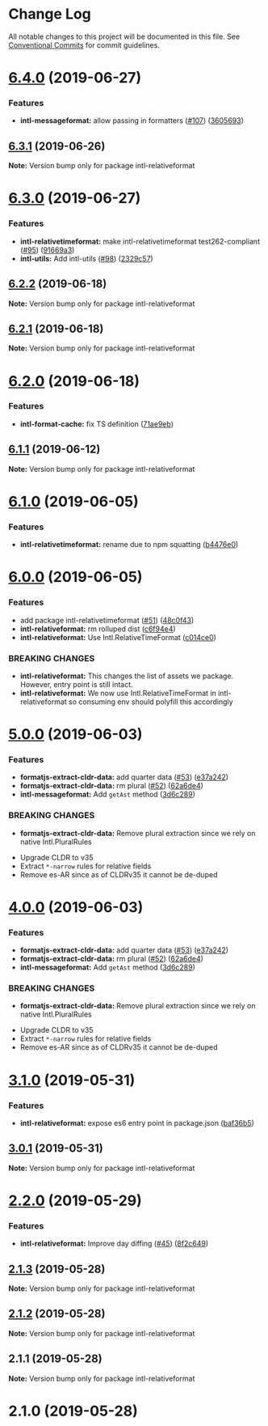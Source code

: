 # Change Log

All notable changes to this project will be documented in this file.
See [Conventional Commits](https://conventionalcommits.org) for commit guidelines.

# [6.4.0](https://github.com/formatjs/formatjs/compare/intl-relativeformat@6.3.1...intl-relativeformat@6.4.0) (2019-06-27)


### Features

* **intl-messageformat:** allow passing in formatters ([#107](https://github.com/formatjs/formatjs/issues/107)) ([3605693](https://github.com/formatjs/formatjs/commit/3605693))





## [6.3.1](https://github.com/formatjs/formatjs/compare/intl-relativeformat@6.3.0...intl-relativeformat@6.3.1) (2019-06-26)

**Note:** Version bump only for package intl-relativeformat

# [6.3.0](https://github.com/formatjs/formatjs/compare/intl-relativeformat@6.2.2...intl-relativeformat@6.3.0) (2019-06-27)

### Features

- **intl-relativetimeformat:** make intl-relativetimeformat test262-compliant ([#95](https://github.com/formatjs/formatjs/issues/95)) ([91669a3](https://github.com/formatjs/formatjs/commit/91669a3))
- **intl-utils:** Add intl-utils ([#98](https://github.com/formatjs/formatjs/issues/98)) ([2329c57](https://github.com/formatjs/formatjs/commit/2329c57))

## [6.2.2](https://github.com/formatjs/formatjs/compare/intl-relativeformat@6.2.1...intl-relativeformat@6.2.2) (2019-06-18)

**Note:** Version bump only for package intl-relativeformat

## [6.2.1](https://github.com/formatjs/formatjs/compare/intl-relativeformat@6.2.0...intl-relativeformat@6.2.1) (2019-06-18)

**Note:** Version bump only for package intl-relativeformat

# [6.2.0](https://github.com/formatjs/formatjs/compare/intl-relativeformat@6.1.1...intl-relativeformat@6.2.0) (2019-06-18)

### Features

- **intl-format-cache:** fix TS definition ([71ae9eb](https://github.com/formatjs/formatjs/commit/71ae9eb))

## [6.1.1](https://github.com/formatjs/formatjs/compare/intl-relativeformat@6.1.0...intl-relativeformat@6.1.1) (2019-06-12)

**Note:** Version bump only for package intl-relativeformat

# [6.1.0](https://github.com/formatjs/formatjs/compare/intl-relativeformat@6.0.0...intl-relativeformat@6.1.0) (2019-06-05)

### Features

- **intl-relativetimeformat:** rename due to npm squatting ([b4476e0](https://github.com/formatjs/formatjs/commit/b4476e0))

# [6.0.0](https://github.com/formatjs/formatjs/compare/intl-relativeformat@5.0.0...intl-relativeformat@6.0.0) (2019-06-05)

### Features

- add package intl-relativetimeformat ([#51](https://github.com/formatjs/formatjs/issues/51)) ([48c0f43](https://github.com/formatjs/formatjs/commit/48c0f43))
- **intl-relativeformat:** rm rolluped dist ([c6f94e4](https://github.com/formatjs/formatjs/commit/c6f94e4))
- **intl-relativeformat:** Use Intl.RelativeTimeFormat ([c014ce0](https://github.com/formatjs/formatjs/commit/c014ce0))

### BREAKING CHANGES

- **intl-relativeformat:** This changes the list of assets we package. However,
  entry point is still intact.
- **intl-relativeformat:** We now use Intl.RelativeTimeFormat in
  intl-relativeformat so consuming env should polyfill this accordingly

# [5.0.0](https://github.com/formatjs/formatjs/compare/intl-relativeformat@3.1.0...intl-relativeformat@5.0.0) (2019-06-03)

### Features

- **formatjs-extract-cldr-data:** add quarter data ([#53](https://github.com/formatjs/formatjs/issues/53)) ([e37a242](https://github.com/formatjs/formatjs/commit/e37a242))
- **formatjs-extract-cldr-data:** rm plural ([#52](https://github.com/formatjs/formatjs/issues/52)) ([62a6de4](https://github.com/formatjs/formatjs/commit/62a6de4))
- **intl-messageformat:** Add `getAst` method ([3d6c289](https://github.com/formatjs/formatjs/commit/3d6c289))

### BREAKING CHANGES

- **formatjs-extract-cldr-data:** Remove plural extraction since we rely on native
  Intl.PluralRules

* Upgrade CLDR to v35
* Extract `*-narrow` rules for relative fields
* Remove es-AR since as of CLDRv35 it cannot be de-duped

# [4.0.0](https://github.com/formatjs/formatjs/compare/intl-relativeformat@3.1.0...intl-relativeformat@4.0.0) (2019-06-03)

### Features

- **formatjs-extract-cldr-data:** add quarter data ([#53](https://github.com/formatjs/formatjs/issues/53)) ([e37a242](https://github.com/formatjs/formatjs/commit/e37a242))
- **formatjs-extract-cldr-data:** rm plural ([#52](https://github.com/formatjs/formatjs/issues/52)) ([62a6de4](https://github.com/formatjs/formatjs/commit/62a6de4))
- **intl-messageformat:** Add `getAst` method ([3d6c289](https://github.com/formatjs/formatjs/commit/3d6c289))

### BREAKING CHANGES

- **formatjs-extract-cldr-data:** Remove plural extraction since we rely on native
  Intl.PluralRules

* Upgrade CLDR to v35
* Extract `*-narrow` rules for relative fields
* Remove es-AR since as of CLDRv35 it cannot be de-duped

# [3.1.0](https://github.com/formatjs/formatjs/compare/intl-relativeformat@3.0.1...intl-relativeformat@3.1.0) (2019-05-31)

### Features

- **intl-relativeformat:** expose es6 entry point in package.json ([baf36b5](https://github.com/formatjs/formatjs/commit/baf36b5))

## [3.0.1](https://github.com/formatjs/formatjs/compare/intl-relativeformat@2.2.0...intl-relativeformat@3.0.1) (2019-05-31)

**Note:** Version bump only for package intl-relativeformat

# [2.2.0](https://github.com/yahoo/intl-relativeformat/compare/intl-relativeformat@2.1.3...intl-relativeformat@2.2.0) (2019-05-29)

### Features

- **intl-relativeformat:** Improve day diffing ([#45](https://github.com/yahoo/intl-relativeformat/issues/45)) ([8f2c649](https://github.com/yahoo/intl-relativeformat/commit/8f2c649))

## [2.1.3](https://github.com/yahoo/intl-relativeformat/compare/intl-relativeformat@2.1.1...intl-relativeformat@2.1.3) (2019-05-28)

**Note:** Version bump only for package intl-relativeformat

## [2.1.2](https://github.com/yahoo/intl-relativeformat/compare/intl-relativeformat@2.1.1...intl-relativeformat@2.1.2) (2019-05-28)

**Note:** Version bump only for package intl-relativeformat

## 2.1.1 (2019-05-28)

**Note:** Version bump only for package intl-relativeformat

# 2.1.0 (2019-05-28)
